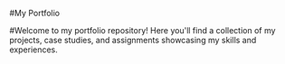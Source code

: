 #My Portfolio

#Welcome to my portfolio repository! Here you'll find a collection of my projects, case studies, and assignments showcasing my skills and experiences.
